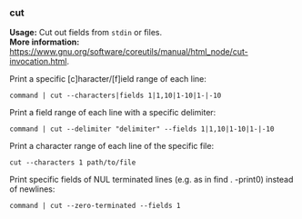 ### cut

**Usage:** Cut out fields from `stdin` or files. <br />
**More information:** https://www.gnu.org/software/coreutils/manual/html_node/cut-invocation.html. <br />

Print a specific [c]haracter/[f]ield range of each line:

```
command | cut --characters|fields 1|1,10|1-10|1-|-10
```

Print a field range of each line with a specific delimiter:

```
command | cut --delimiter "delimiter" --fields 1|1,10|1-10|1-|-10
```

Print a character range of each line of the specific file:

```
cut --characters 1 path/to/file
```

Print specific fields of NUL terminated lines (e.g. as in find . -print0) instead of newlines:

```
command | cut --zero-terminated --fields 1
```
